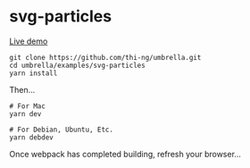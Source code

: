 # svg-particles

[Live demo](http://demo.thi.ng/umbrella/svg-particles/)

```
git clone https://github.com/thi-ng/umbrella.git
cd umbrella/examples/svg-particles
yarn install
```

Then...

```
# For Mac
yarn dev

# For Debian, Ubuntu, Etc.
yarn debdev
```

Once webpack has completed building, refresh your browser...
